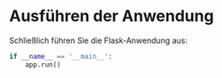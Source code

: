 # Ausführen der Anwendung

Schließlich führen Sie die Flask-Anwendung aus:

```python
if __name__ == '__main__':
    app.run()
```

#
